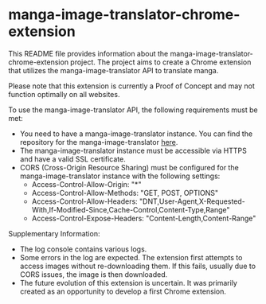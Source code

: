 # manga-image-translator-chrome-extension

This README file provides information about the manga-image-translator-chrome-extension project. The project aims to create a Chrome extension that utilizes the manga-image-translator API to translate manga.

Please note that this extension is currently a Proof of Concept and may not function optimally on all websites.

To use the manga-image-translator API, the following requirements must be met:

- You need to have a manga-image-translator instance. You can find the repository for the manga-image-translator [here](https://github.com/zyddnys/manga-image-translator).
- The manga-image-translator instance must be accessible via HTTPS and have a valid SSL certificate.
- CORS (Cross-Origin Resource Sharing) must be configured for the manga-image-translator instance with the following settings:
    - Access-Control-Allow-Origin: "*"
    - Access-Control-Allow-Methods: "GET, POST, OPTIONS"
    - Access-Control-Allow-Headers: "DNT,User-Agent,X-Requested-With,If-Modified-Since,Cache-Control,Content-Type,Range"
    - Access-Control-Expose-Headers: "Content-Length,Content-Range"

Supplementary Information:

- The log console contains various logs.
- Some errors in the log are expected. The extension first attempts to access images without re-downloading them. If this fails, usually due to CORS issues, the image is then downloaded.
- The future evolution of this extension is uncertain. It was primarily created as an opportunity to develop a first Chrome extension.
